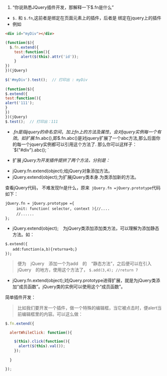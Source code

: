 
1. “你说熟悉JQuery插件开发，那解释一下$.fn是什么”
- `$.` 和 `$.fn`,这前者是绑定在页面元素上的插件，后者是 绑定在jquery上的插件
- 例如

```html
<div id="myDiv"></div>
```

```js
(function($){
  $.fn.extend({
    test:function(){
       alert($(this).attr('id'));
    }
})
})(jQuery)
 
$('#myDiv').test();  // 打印出 : myDiv
 
(function($){
$.extend({
test:function(){
alert('111');
}
})
})(jQuery)
$.test();  // 打印出：111
```
- $.fn是指jquery的命名空间，加上fn上的方法及属性，会对jquery实例每一个有效。 如扩展$.fn.abc(),即$.fn.abc()是对jquery扩展了一个abc方法,那么后面你的每一个jquery实例都可以引用这个方法了. 
那么你可以这样子：`$("#div").abc(); `

+ 扩展 
*jQuery为开发插件提拱了两个方法，分别是：*
- jQuery.fn.extend(object);给jQuery对象添加方法。 
- jQuery.extend(object);为扩展jQuery类本身.为类添加新的方法。 


查看jQuery代码， 不难发现fn是什么，原来` jQuery.fn =jQuery.prototype`代码如下：
```
jQuery.fn = jQuery.prototype ={ 
　　　init: function( selector, context ){//....　 
　　　//...... 
}; 
```
- jQuery.extend(object);　为jQuery类添加添加类方法，可以理解为添加静态方法。如：
```
$.extend({ 
　　add:function(a,b){returna+b;} 
}); 
```
> 便为　jQuery　添加一个为add　的　“静态方法”，之后便可以在引入 jQuery　的地方，使用这个方法了， `$.add(3,4); //return 7 `

- jQuery.fn.extend(object);对jQuery.prototype进得扩展，就是为jQuery类添加“成员函数”。jQuery类的实例可以使用这个“成员函数”。 

简单插件开发：
> 比如我们要开发一个插件，做一个特殊的编辑框，当它被点击时，便alert当前编辑框里的内容。可以这么做：

```js
$.fn.extend({ 

  alertWhileClick: function(){ 

    $(this).click(function(){ 
      alert($(this).val()); 
    }); 
    
  } 

}); 

```
